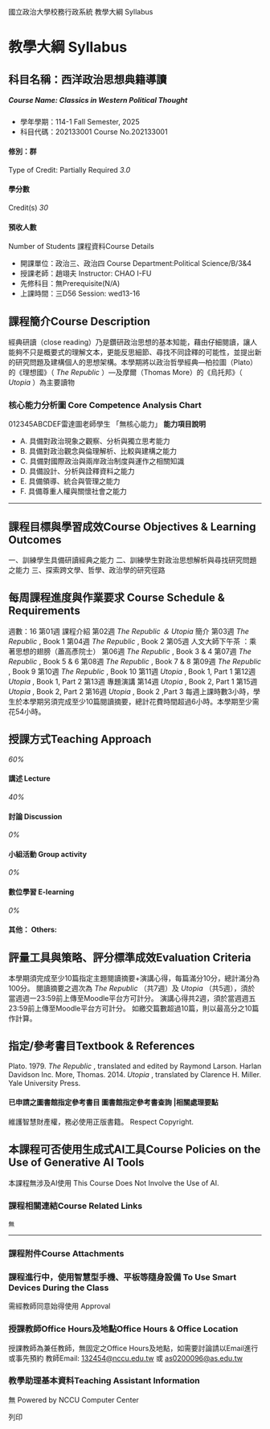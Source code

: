 國立政治大學校務行政系統 教學大綱 Syllabus
# 教學大綱 Syllabus
##  科目名稱：西洋政治思想典籍導讀
#####  Course Name: Classics in Western Political Thought
  * 學年學期：114-1 Fall Semester, 2025 
  * 科目代碼：202133001 Course No.202133001


#### 修別：群
Type of Credit: Partially Required 
_3.0_
#### 學分數
Credit(s)
_30_
#### 預收人數
Number of Students
課程資料Course Details
  * 開課單位：政治三、政治四 Course Department:Political Science/B/3&4 
  * 授課老師：趙翊夫 Instructor: CHAO I-FU 
  * 先修科目：無Prerequisite(N/A)
  * 上課時間：三D56 Session: wed13-16


##  課程簡介Course Description
經典研讀（close reading）乃是鑽研政治思想的基本知能，藉由仔細閱讀，讓人能夠不只是概要式的理解文本，更能反思細節、尋找不同詮釋的可能性，並提出新的研究問題及建構個人的思想架構。本學期將以政治哲學經典—柏拉圖（Plato）的《理想國》（ _The Republic_ ）—及摩爾（Thomas More）的《烏托邦》（ _Utopia_ ）為主要讀物
###  核心能力分析圖 Core Competence Analysis Chart
012345ABCDEF雷達圖老師學生
「無核心能力」 
**能力項目說明**
  * A. 具備對政治現象之觀察、分析與獨立思考能力
  * B. 具備對政治觀念與倫理解析、比較與建構之能力
  * C. 具備對國際政治與兩岸政治制度與運作之相關知識
  * D. 具備設計、分析與詮釋資料之能力
  * E. 具備領導、統合與管理之能力
  * F. 具備尊重人權與關懷社會之能力


* * *
##  課程目標與學習成效Course Objectives & Learning Outcomes 
一、訓練學生具備研讀經典之能力
二、訓練學生對政治思想解析與尋找研究問題之能力
三、探索跨文學、哲學、政治學的研究徑路
##  每周課程進度與作業要求 Course Schedule & Requirements
週數：16
第01週 課程介紹
第02週 _The Republic ＆ Utopia_ 簡介
第03週 _The Republic_ , Book 1
第04週 _The Republic_ , Book 2
第05週 人文大師下午茶 ：乘著思想的翅膀（蕭高彥院士）
第06週 _The Republic_ , Book 3 & 4 
第07週 _The Republic_ , Book 5 & 6 
第08週 _The Republic_ , Book 7 & 8
第09週 _The Republic_ , Book 9
第10週 _The Republic_ , Book 10
第11週  _Utopia_ , Book 1, Part 1 
第12週 _Utopia_ , Book 1, Part 2
第13週 專題演講
第14週 _Utopia_ , Book 2, Part 1
第15週 _Utopia_ , Book 2, Part 2
第16週 _Utopia_ , Book 2 ,Part 3
每週上課時數3小時，學生於本學期另須完成至少10篇閱讀摘要，總計花費時間超過6小時。本學期至少需花54小時。
##  授課方式Teaching Approach
_60%_
####  講述 Lecture
_40%_
####  討論 Discussion
_0%_
####  小組活動 Group activity
_0%_
####  數位學習 E-learning
_0%_
####  其他： Others:
##  評量工具與策略、評分標準成效Evaluation Criteria
本學期須完成至少10篇指定主題閱讀摘要+演講心得，每篇滿分10分，總計滿分為100分。
閱讀摘要之週次為 _The Republic_ （共7週）及 _Utopia_ （共5週），須於當週週一23:59前上傳至Moodle平台方可計分。
演講心得共2週，須於當週週五23:59前上傳至Moodle平台方可計分。
如繳交篇數超過10篇，則以最高分之10篇作計算。
##  指定/參考書目Textbook & References
Plato. 1979.  _The Republic_ , translated and edited by Raymond Larson. Harlan Davidson Inc.
More, Thomas. 2014.  _Utopia_ , translated by Clarence H. Miller. Yale University Press.
####  已申請之圖書館指定參考書目  圖書館指定參考書查詢 |相關處理要點
維護智慧財產權，務必使用正版書籍。 Respect Copyright.
##  本課程可否使用生成式AI工具Course Policies on the Use of Generative AI Tools
本課程無涉及AI使用 This Course Does Not Involve the Use of AI.
###  課程相關連結Course Related Links
```
無
```

* * *
###  課程附件Course Attachments
###  課程進行中，使用智慧型手機、平板等隨身設備 To Use Smart Devices During the Class
需經教師同意始得使用  Approval
###  授課教師Office Hours及地點Office Hours & Office Location
授課教師為兼任教師，無固定之Office Hours及地點，如需要討論請以Email進行或事先預約
教師Email: 132454@nccu.edu.tw 或 as0200096@as.edu.tw
###  教學助理基本資料Teaching Assistant Information
無
Powered by NCCU Computer Center
  
列印
